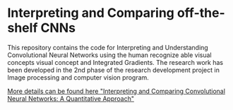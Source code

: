 # Interpreting and Comparing off-the-shelf CNNs 
This repository contains the code for Interpreting and Understanding Convolutional Neural Networks using the human recognize able visual concepts visual concept and Integrated Gradients. The research work has been developed in the 2nd phase of the research development project in Image processing and computer vision program. 

[More details can be found here "Interpreting and Comparing Convolutional Neural Networks: A Quantitative Approach"](https://www.preprints.org/manuscript/202101.0579/v1)
